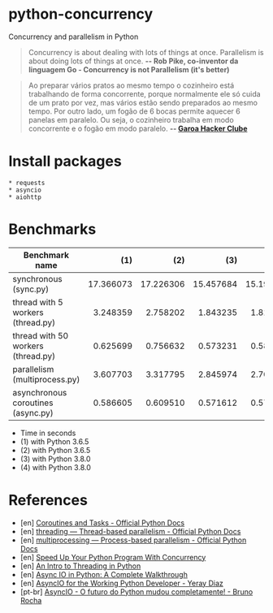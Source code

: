 # python-concurrency
Concurrency and parallelism in Python

> Concurrency is about dealing with lots of things at once. Parallelism is about doing lots of things at once. **-- Rob Pike, co-inventor da linguagem Go - Concurrency is not Parallelism (it's better)**

>Ao preparar vários pratos ao mesmo tempo o cozinheiro está trabalhando de forma concorrente, porque normalmente ele só cuida de um prato por vez, mas vários estão sendo preparados ao mesmo tempo. 
> Por outro lado, um fogão de 6 bocas permite aquecer 6 panelas em paralelo. 
> Ou seja, o cozinheiro trabalha em modo concorrente e o fogão em modo paralelo. **-- [Garoa Hacker Clube](https://garoa.net.br/wiki/Python_Concorrente)**

# Install packages

    * requests
    * asyncio
    * aiohttp


# Benchmarks

Benchmark name                       | (1)        | (2)        | (3)        | (4)
-------------------------------------|-----------:|-----------:|-----------:|-----------:
synchronous (sync.py)                | 17.366073  | 17.226306  | 15.457684  | 15.195825  
thread with 5 workers (thread.py)    |  3.248359  |  2.758202  |  1.843235  |  1.813232
thread with 50 workers (thread.py)   |  0.625699  |  0.756632  |  0.573231  |  0.587740
parallelism (multiprocess.py)        |  3.607703  |  3.317795  |  2.845974  |  2.705426 
asynchronous coroutines (async.py)   |  0.586605  |  0.609510  |  0.571612  |  0.579693

 * Time in seconds
 * (1) with Python 3.6.5
 * (2) with Python 3.6.5
 * (3) with Python 3.8.0
 * (4) with Python 3.8.0

# References

 * [en] [Coroutines and Tasks - Official Python Docs](https://docs.python.org/3/library/asyncio-task.html)
 * [en] [threading — Thread-based parallelism - Official Python Docs](https://docs.python.org/3/library/threading.html)
 * [en] [multiprocessing — Process-based parallelism - Official Python Docs](https://docs.python.org/3/library/multiprocessing.html)
 * [en] [Speed Up Your Python Program With Concurrency](https://realpython.com/python-concurrency)
 * [en] [An Intro to Threading in Python](https://realpython.com/intro-to-python-threading)
 * [en] [Async IO in Python: A Complete Walkthrough](https://realpython.com/async-io-python)
 * [en] [AsyncIO for the Working Python Developer - Yeray Diaz](https://hackernoon.com/asyncio-for-the-working-python-developer-5c468e6e2e8e)
 * [pt-br] [AsyncIO - O futuro do Python mudou completamente! - Bruno Rocha](http://brunorocha.org/python/asyncio-o-futuro-do-python-mudou-completamente.html)

